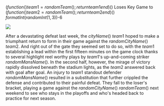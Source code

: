 $(function() team1 = randomTeam(); return team1 end)()$ Loses Key Game to $(function() team2 = randomTeam(); return team2 end)()$ $formatInt(randomInt(1,3))$-6

![](newspaper/images/soccer04.png)

After a devastating defeat last week, the $cityName()$ $team1$ hoped to make a triumphant return to form in their game against the $randomCityName()$ $team2$. And right out of the gate they seemed set to do so, with the $team1$ establishing a lead within the first fifteen minutes on the game clock thanks to several highlight reel worthy plays by $team1$'s up-and-coming striker $randomMansName()$. In the second half, however, the mirage of victory rapidly dissolved beneath the stadium lights, as the $team2$ answered back with goal after goal. An injury to $team1$ standout defender $randomMansName()$ resulted in a substitution that further crippled the defense and contributed to their painful defeat. They fall to the loser's bracket, playing a game against the $randomCityName()$ $randomTeam()$ next weekend to see who stays in the playoffs and who's headed back to practice for next season. 